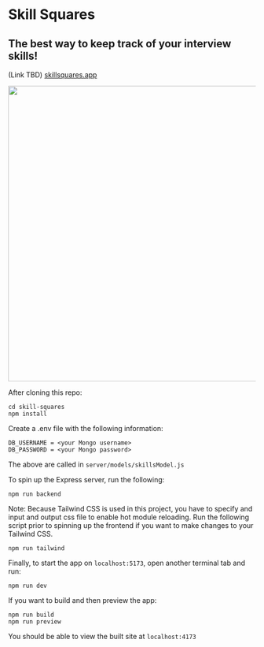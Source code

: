 # Skill Squares
## The best way to keep track of your interview skills!
(Link TBD)
[skillsquares.app](https://skillsquares.app)

<img width="600" src="https://user-images.githubusercontent.com/34523493/198690597-d63e363a-7159-44e1-b6a6-f75df5ec3788.gif" />

After cloning this repo:
```
cd skill-squares
npm install
```
Create a .env file with the following information:
```
DB_USERNAME = <your Mongo username>
DB_PASSWORD = <your Mongo password>
```
The above are called in `server/models/skillsModel.js`

To spin up the Express server, run the following:
```
npm run backend
```

Note: Because Tailwind CSS is used in this project, you have to specify and input and output css file to enable hot module reloading. Run the following script prior to spinning up the frontend if you want to make changes to your Tailwind CSS.
```
npm run tailwind
```

Finally, to start the app on `localhost:5173`, open another terminal tab and run:
```
npm run dev
```

If you want to build and then preview the app:
```
npm run build
npm run preview
```
You should be able to view the built site at `localhost:4173`
